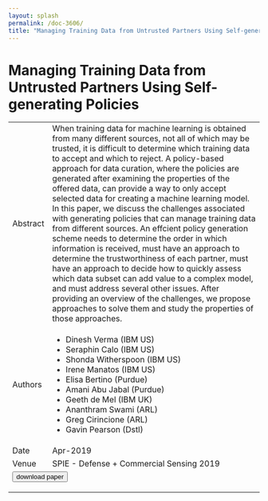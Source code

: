 ```yaml
---
layout: splash
permalink: /doc-3606/
title: "Managing Training Data from Untrusted Partners Using Self-generating Policies"
---
```


# Managing Training Data from Untrusted Partners Using Self-generating Policies

<table>
    <tbody>
    <tr>
        <td>Abstract</td>
        <td>When training data for machine learning is obtained from many different sources, not all of which may be trusted, it is difficult to determine which training data to accept and which to reject. A policy-based approach for data curation, where the policies are generated after examining the properties of the offered data, can provide a way to only accept selected data for creating a machine learning model. In this paper, we discuss the challenges associated with generating policies that can manage training data from different sources. An effcient policy generation scheme needs to determine the order in which information is received, must have an approach to determine the trustworthiness of each partner, must have an approach to decide how to quickly assess which data subset can add value to a complex model, and must address several other issues. After providing an overview of the challenges, we propose approaches to solve them and study the properties of those approaches.</td>
    </tr>
    <tr>
        <td>Authors</td>
        <td>
            <ul>
                <li>Dinesh Verma (IBM US)</li>
                <li>Seraphin Calo (IBM US)</li>
                <li>Shonda Witherspoon (IBM US)</li>
                <li>Irene Manatos (IBM US)</li>
                <li>Elisa Bertino (Purdue)</li>
                <li>Amani Abu Jabal (Purdue)</li>
                <li>Geeth de Mel (IBM UK)</li>
                <li>Ananthram Swami (ARL)</li>
                <li>Greg Cirincione (ARL)</li>
                <li>Gavin Pearson (Dstl)</li>
            </ul>
        </td>
    </tr>
    <tr>
        <td>Date</td>
        <td>Apr-2019</td>
    </tr>
    <tr>
        <td>Venue</td>
        <td>SPIE - Defense + Commercial Sensing 2019</td>
    </tr>
        <tr>
            <td colspan="2">
                <form method="get" action="https://dais-ita.org/sites/default/files/Training_Data_Policies___SPIE_2019.pdf">
                    <button type="submit">download paper</button>
                </form>
            </td>
        </tr>
    </tbody>
</table>
